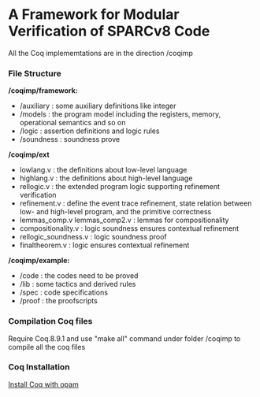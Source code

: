 # A Framework for Modular Verification of SPARCv8 Code 

All the Coq implememtations are in the direction /coqimp 

### File Structure
**/coqimp/framework:** 
- /auxiliary : some auxiliary definitions like integer
- /models : the program model including the registers, memory, operational semantics and so on
- /logic : assertion definitions and logic rules
- /soundness : soundness prove

**/coqimp/ext**
- lowlang.v : the definitions about low-level language
- highlang.v : the definitions about high-level language
- rellogic.v : the extended program logic supporting refinement verification
- refinement.v : define the event trace refinement, state relation between low- and high-level program, and the primitive correctness
- lemmas_comp.v lemmas_comp2.v : lemmas for compositionality
- compositionality.v : logic soundness ensures contextual refinement 
- rellogic_soundness.v : logic soundness proof
- finaltheorem.v : logic ensures contextual refinement

**/coqimp/example:** 
- /code : the codes need to be proved
- /lib : some tactics and derived rules
- /spec : code specifications
- /proof : the proofscripts

### Compilation Coq files
Require Coq.8.9.1 and use "make all" command under folder /coqimp to compile all the coq files

### Coq Installation 
[Install Coq with opam](https://coq.inria.fr/opam-using.html)
